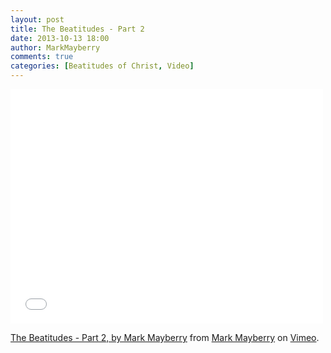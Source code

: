 ```yaml
---
layout: post
title: The Beatitudes - Part 2
date: 2013-10-13 18:00
author: MarkMayberry
comments: true
categories: [Beatitudes of Christ, Video]
---
```

<iframe src="//player.vimeo.com/video/77600474" width="500" height="375" frameborder="0" webkitallowfullscreen mozallowfullscreen allowfullscreen></iframe> <p><a href="http://vimeo.com/77600474">The Beatitudes - Part 2, by Mark Mayberry</a> from <a href="http://vimeo.com/ascoc">Mark Mayberry</a> on <a href="https://vimeo.com">Vimeo</a>.</p>
